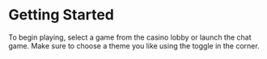 # Getting Started

To begin playing, select a game from the casino lobby or launch the chat game. Make sure to choose a theme you like using the toggle in the corner.
